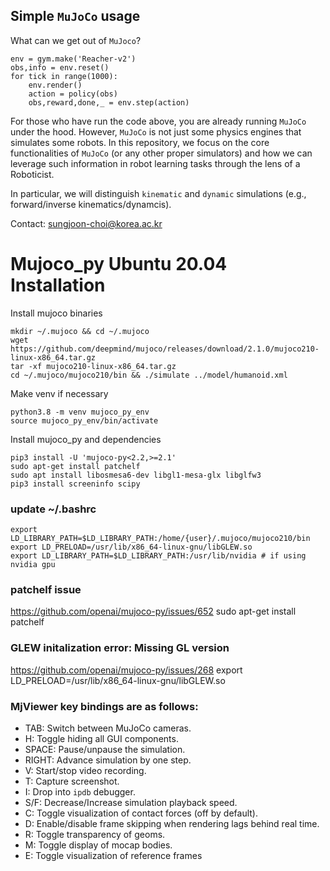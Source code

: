 ## Simple `MuJoCo` usage

What can we get out of `MuJoco`?

```
env = gym.make('Reacher-v2')
obs,info = env.reset()
for tick in range(1000):
    env.render()
    action = policy(obs)
    obs,reward,done,_ = env.step(action)
```
For those who have run the code above, you are already running `MuJoCo` under the hood. However, `MuJoCo` is not just some physics engines that simulates some robots. In this repository, we focus on the core functionalities of `MuJoCo` (or any other proper simulators) and how we can leverage such information in robot learning tasks through the lens of a Roboticist. 

In particular, we will distinguish `kinematic` and `dynamic` simulations (e.g., forward/inverse kinematics/dynamcis).

Contact: sungjoon-choi@korea.ac.kr 

# Mujoco_py Ubuntu 20.04 Installation
Install mujoco binaries
```
mkdir ~/.mujoco && cd ~/.mujoco
wget https://github.com/deepmind/mujoco/releases/download/2.1.0/mujoco210-linux-x86_64.tar.gz
tar -xf mujoco210-linux-x86_64.tar.gz
cd ~/.mujoco/mujoco210/bin && ./simulate ../model/humanoid.xml
```

Make venv if necessary
```
python3.8 -m venv mujoco_py_env
source mujoco_py_env/bin/activate
```

Install mujoco_py and dependencies
```
pip3 install -U 'mujoco-py<2.2,>=2.1'
sudo apt-get install patchelf
sudo apt install libosmesa6-dev libgl1-mesa-glx libglfw3
pip3 install screeninfo scipy
```

### update ~/.bashrc
```
export LD_LIBRARY_PATH=$LD_LIBRARY_PATH:/home/{user}/.mujoco/mujoco210/bin
export LD_PRELOAD=/usr/lib/x86_64-linux-gnu/libGLEW.so
export LD_LIBRARY_PATH=$LD_LIBRARY_PATH:/usr/lib/nvidia # if using nvidia gpu
```

### patchelf issue
https://github.com/openai/mujoco-py/issues/652
sudo apt-get install patchelf

### GLEW initalization error: Missing GL version
https://github.com/openai/mujoco-py/issues/268
export LD_PRELOAD=/usr/lib/x86_64-linux-gnu/libGLEW.so

### MjViewer key bindings are as follows:
- TAB: Switch between MuJoCo cameras.
- H: Toggle hiding all GUI components.
- SPACE: Pause/unpause the simulation.
- RIGHT: Advance simulation by one step.
- V: Start/stop video recording.
- T: Capture screenshot.
- I: Drop into ``ipdb`` debugger.
- S/F: Decrease/Increase simulation playback speed.
- C: Toggle visualization of contact forces (off by default).
- D: Enable/disable frame skipping when rendering lags behind real time.
- R: Toggle transparency of geoms.
- M: Toggle display of mocap bodies.
- E: Toggle visualization of reference frames
